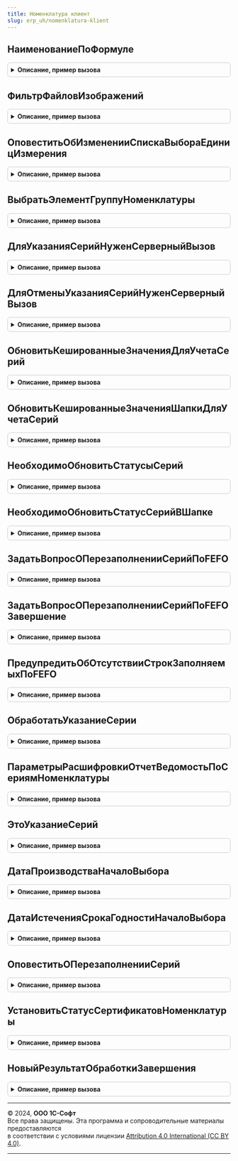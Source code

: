 ```yaml
---
title: Номенклатура клиент
slug: erp_uh/nomenklatura-klient
---
```



## НаименованиеПоФормуле
<details style="margin: 1em 0; padding: 0.5em; border: 1px solid #ccc; border-radius: 6px;">

<summary style="font-weight: bold; cursor: pointer;">Описание, пример вызова</summary>

```bsl

// Формирует наименование элемента справочника по заданному для вида номенклатуры шаблону.
//
// Параметры:
//		ДанныеДляФормированияНаименования - Структура - структура, возвращаемая функцией НоменклатураСервер.ФормулаНаименования
//		ВидНоменклатуры - СправочникСсылка.ВидыНоменклатуры	- вид номенклатуры, в котором задан шаблон наименования
//		ЗначениеНаименования - Строка - в формулу полного наименования может входить наименование. Наименование может быть не
//								заполнено на момент формирования массива ДанныеДляФормированияНаименования.МассивЗначенийРеквизитов,
//								поэтому перед расчетом полного наименования значение наименования нужно обновить.
// Возвращаемое значение:
// Строка - Наименование полученное по алгоритму расчета
// Пустая строка - если не удалось сформировать наименование или не заполнены операнды алгоритма.
//
Функция НаименованиеПоФормуле(ДанныеДляФормированияНаименования, ВидНоменклатуры, ЗначениеНаименования = "") Экспорт
```

Пример вызова
```bsl
Результат = НоменклатураКлиент.НаименованиеПоФормуле(ДанныеДляФормированияНаименования, ВидНоменклатуры, ЗначениеНаименования);
```
</details>

## ФильтрФайловИзображений
<details style="margin: 1em 0; padding: 0.5em; border: 1px solid #ccc; border-radius: 6px;">

<summary style="font-weight: bold; cursor: pointer;">Описание, пример вызова</summary>

```bsl

// Возвращает фильтр, используемый для выбора файлов-изображений.
// Возвращаемое значение:
// Строка - строка, содержащая фильтр для файлов-изображений.
//
Функция ФильтрФайловИзображений() Экспорт
```

Пример вызова
```bsl
Результат = НоменклатураКлиент.ФильтрФайловИзображений() 
```
</details>

## ОповеститьОбИзмененииСпискаВыбораЕдиницИзмерения
<details style="margin: 1em 0; padding: 0.5em; border: 1px solid #ccc; border-radius: 6px;">

<summary style="font-weight: bold; cursor: pointer;">Описание, пример вызова</summary>

```bsl

// Выполняет оповещение пользователя о выполненном подборе единиц измерений из классификатора.
//
// Параметры:
//	КоличествоНовыхЭлементов - Число - количество подобранных единиц измерений из классификатора,
//	МассивЭлементов			 - Массив - массив ссылок на элементы справочника 'УпаковкиЕдиницыИзмерения',
//		подобранных из классификатора единиц измерений.
//
Процедура ОповеститьОбИзмененииСпискаВыбораЕдиницИзмерения(КоличествоНовыхЭлементов, МассивЭлементов) Экспорт
```

Пример вызова
```bsl
НоменклатураКлиент.ОповеститьОбИзмененииСпискаВыбораЕдиницИзмерения(КоличествоНовыхЭлементов, МассивЭлементов) 
```
</details>

## ВыбратьЭлементГруппуНоменклатуры
<details style="margin: 1em 0; padding: 0.5em; border: 1px solid #ccc; border-radius: 6px;">

<summary style="font-weight: bold; cursor: pointer;">Описание, пример вызова</summary>

```bsl

// Функция является обработчиком события "НачалоВыбора" для тех элементов форм, в которых может быть
//  выбрана как группа справочника, так и элемент.
//
// Параметры:
//  Форма				 - ФормаКлиентскогоПриложения	 - контекст действия.
//  Элемент				 - ПолеФормы		 - элемент, в котором осуществляется выбор.
//  СтандартнаяОбработка - Булево			 - признак стандартной обработки выбора в поле.
//
Процедура ВыбратьЭлементГруппуНоменклатуры(Форма, Элемент, СтандартнаяОбработка) Экспорт
```

Пример вызова
```bsl
НоменклатураКлиент.ВыбратьЭлементГруппуНоменклатуры(Форма, Элемент, СтандартнаяОбработка) 
```
</details>

## ДляУказанияСерийНуженСерверныйВызов
<details style="margin: 1em 0; padding: 0.5em; border: 1px solid #ccc; border-radius: 6px;">

<summary style="font-weight: bold; cursor: pointer;">Описание, пример вызова</summary>

```bsl

// Функция проверяет необходимость указания серий в строке, если возможно, открывает форму указания,
//  если форма указания не требует контекстного вызова сервера.
//
// Параметры:
//  Форма					 - ФормаКлиентскогоПриложения	 - форма документа, в которой инициировано указание серий, содержит в том числе:
//  	* Объект - ДокументОбъект, ДанныеФормыСтруктура -
//  ПараметрыУказанияСерий	 - Структура		 - параметры указания серий, возвращаемые соответствующей процедурой модуля менеджера документа.
//  Текст					 - Строка			 - текст, введенный в поле ввода (параметр событий ОкончаниеВводаТекста и АвтоПодборВводаТекста);
//  ТекущиеДанные			 - Структура, ДанныеФормыЭлементКоллекции - данные строки, в которой указывается серия, если значение не передано, то используются текущие данные табличного поля с именем ПараметрыУказанияСерий.ИмяТЧТовары, должна содержать:
//  	* Ссылка - ДокументСсылка
//  ОпределятьРаспоряжение	 - Булево			 - признак необходимости определения распоряжения по значениям полей;
//  ВыдаватьСообщения		 - Булево			 - признак необходимости вывода пользователю информационного сообщения.
//
// Возвращаемое значение:
//  Булево - нужен контекстный вызов.
//
Функция ДляУказанияСерийНуженСерверныйВызов(Форма, ПараметрыУказанияСерий, Текст, ТекущиеДанные = Неопределено, ОпределятьРаспоряжение = Истина, ВыдаватьСообщения = Истина) Экспорт
```

Пример вызова
```bsl
Результат = НоменклатураКлиент.ДляУказанияСерийНуженСерверныйВызов(Форма, ПараметрыУказанияСерий, Текст, ТекущиеДанные, ОпределятьРаспоряжение, ВыдаватьСообщения);
```
</details>

## ДляОтменыУказанияСерийНуженСерверныйВызов
<details style="margin: 1em 0; padding: 0.5em; border: 1px solid #ccc; border-radius: 6px;">

<summary style="font-weight: bold; cursor: pointer;">Описание, пример вызова</summary>

```bsl

// Функция проверяет возможность отмены указания серий в строке.
//
// Параметры:
//	Форма - ФормаКлиентскогоПриложения - форма документа, в которой инициировано указание серий;
//	ПараметрыУказанияСерий - Структура - параметры указания серий, возвращаемая соответствующей процедурой модуля менеджера документа;
//	ИмяТабличногоПоля - Строка - имя табличной части документа.
//
// Возвращаемое значение:
//	Булево - Истина, если серверный вызов нужен.
//
Функция ДляОтменыУказанияСерийНуженСерверныйВызов(Форма,ПараметрыУказанияСерий, ИмяТабличногоПоля = "") Экспорт
```

Пример вызова
```bsl
Результат = НоменклатураКлиент.ДляОтменыУказанияСерийНуженСерверныйВызов(Форма, ПараметрыУказанияСерий, ИмяТабличногоПоля);
```
</details>

## ОбновитьКешированныеЗначенияДляУчетаСерий
<details style="margin: 1em 0; padding: 0.5em; border: 1px solid #ccc; border-radius: 6px;">

<summary style="font-weight: bold; cursor: pointer;">Описание, пример вызова</summary>

```bsl

// Процедура обновляет кеш ключевых реквизитов текущей строки товаров. По ключевым реквизитам осуществляется связь
//  между ТЧ серий и ТЧ товаров.
//
// Параметры:
//  ТаблицаФормы			 - ТаблицаФормы	 - таблица, в которой отображается ТЧ с товарами.
//  КэшированныеЗначения	 - Структура	 - переменная модуля формы, в которой хранятся кешируемые значения.
//  ПараметрыУказанияСерий	 - Структура	 - структура параметров указания серий, возвращаемая соответствующей процедурой модуля менеджера документа.
//  Копирование				 - Булево		 - признак, что кешированная строка скопирована (параметр события ПриНачалеРедактирования).
//
Процедура ОбновитьКешированныеЗначенияДляУчетаСерий(ТаблицаФормы,КэшированныеЗначения,ПараметрыУказанияСерий,Копирование = Ложь) Экспорт
```

Пример вызова
```bsl
НоменклатураКлиент.ОбновитьКешированныеЗначенияДляУчетаСерий(ТаблицаФормы, КэшированныеЗначения, ПараметрыУказанияСерий, Копирование);
```
</details>

## ОбновитьКешированныеЗначенияШапкиДляУчетаСерий
<details style="margin: 1em 0; padding: 0.5em; border: 1px solid #ccc; border-radius: 6px;">

<summary style="font-weight: bold; cursor: pointer;">Описание, пример вызова</summary>

```bsl

// Обновляет кеш ключевых реквизитов товара в шапке документа. По ключевым реквизитам осуществляется связь
//  между ТЧ серий товаром.
//
// Параметры:
//  Объект					 - ДанныеФормыСтруктура	 - основной реквизит формы
//  КэшированныеЗначения	 - Структура			 - переменная модуля формы, в которой хранятся кешируемые значения
//  ПараметрыУказанияСерий	 - Структура			 - параметры указания серий, возвращаемая соответствующей процедурой модуля менеджера документа.
//
Процедура ОбновитьКешированныеЗначенияШапкиДляУчетаСерий(Объект, КэшированныеЗначения, ПараметрыУказанияСерий) Экспорт
```

Пример вызова
```bsl
НоменклатураКлиент.ОбновитьКешированныеЗначенияШапкиДляУчетаСерий(Объект, КэшированныеЗначения, ПараметрыУказанияСерий) 
```
</details>

## НеобходимоОбновитьСтатусыСерий
<details style="margin: 1em 0; padding: 0.5em; border: 1px solid #ccc; border-radius: 6px;">

<summary style="font-weight: bold; cursor: pointer;">Описание, пример вызова</summary>

```bsl

// Функция проверяет необходимость обновления статусов указания серий при окончании редактирования строки товаров.
//
// Параметры:
//  ТаблицаФормы			 - ТаблицаФормы	 - таблица формы, отображающая ТЧ товаров;
//  КэшированныеЗначения	 - Структура	 - переменная модуля формы, в которой хранятся кешируемые значения;
//  ПараметрыУказанияСерий	 - Структура	 - параметры указания серий, возвращаемые соответствующей процедурой модуля менеджера документа.
//  Удаление				 - Булево		 - Истина, признак, что проверка вызывается при удалении строки ТЧ.
//
// Возвращаемое значение:
//  Булево - нужно ли обновить статусы указания серий.
//
Функция НеобходимоОбновитьСтатусыСерий(ТаблицаФормы,КэшированныеЗначения,ПараметрыУказанияСерий, Удаление = Ложь) Экспорт
```

Пример вызова
```bsl
Результат = НоменклатураКлиент.НеобходимоОбновитьСтатусыСерий(ТаблицаФормы, КэшированныеЗначения, ПараметрыУказанияСерий, Удаление);
```
</details>

## НеобходимоОбновитьСтатусСерийВШапке
<details style="margin: 1em 0; padding: 0.5em; border: 1px solid #ccc; border-radius: 6px;">

<summary style="font-weight: bold; cursor: pointer;">Описание, пример вызова</summary>

```bsl

// Функция проверяет необходимость обновления статуса указания серий для товара в шапке документа.
//
// Параметры:
//  Объект					 - ДанныеФормыСтруктура	 - основной реквизит формы;
//  КэшированныеЗначения	 - Структура			 - переменная модуля формы, в которой хранятся кешируемые значения;
//  ПараметрыУказанияСерий	 - Структура			 - параметры указания серий, возвращаемые соответствующей процедурой
//  			модуля менеджера документа.
//
// Возвращаемое значение:
//  Булево - нужно ли обновить статус указания серий.
//
Функция НеобходимоОбновитьСтатусСерийВШапке(Объект,КэшированныеЗначения,Знач ПараметрыУказанияСерий) Экспорт
```

Пример вызова
```bsl
Результат = НоменклатураКлиент.НеобходимоОбновитьСтатусСерийВШапке(Объект, КэшированныеЗначения, ПараметрыУказанияСерий) 
```
</details>

## ЗадатьВопросОПерезаполненииСерийПоFEFO
<details style="margin: 1em 0; padding: 0.5em; border: 1px solid #ccc; border-radius: 6px;">

<summary style="font-weight: bold; cursor: pointer;">Описание, пример вызова</summary>

```bsl

// Запрашивает у пользователя подтверждение перезаполнения серий по FEFO.
//
// Параметры:
//  ОповещениеПослеОтвета	 - ОписаниеОповещения - действие после ответа.
//
Процедура ЗадатьВопросОПерезаполненииСерийПоFEFO(ОповещениеПослеОтвета) Экспорт
```

Пример вызова
```bsl
НоменклатураКлиент.ЗадатьВопросОПерезаполненииСерийПоFEFO(ОповещениеПослеОтвета) 
```
</details>

## ЗадатьВопросОПерезаполненииСерийПоFEFOЗавершение
<details style="margin: 1em 0; padding: 0.5em; border: 1px solid #ccc; border-radius: 6px;">

<summary style="font-weight: bold; cursor: pointer;">Описание, пример вызова</summary>

```bsl

// Процедура выполняет обработку оповещения после вопроса о перезаполнении серий по FEFO.
//
// Параметры:
//  РезультатВопроса		 - КодВозвратаДиалога - ответ на вопрос.
//  ДополнительныеПараметры	 - Структура - передается ОповещениеПослеОтвета.
//
Процедура ЗадатьВопросОПерезаполненииСерийПоFEFOЗавершение(РезультатВопроса, ДополнительныеПараметры) Экспорт
```

Пример вызова
```bsl
НоменклатураКлиент.ЗадатьВопросОПерезаполненииСерийПоFEFOЗавершение(РезультатВопроса, ДополнительныеПараметры) 
```
</details>

## ПредупредитьОбОтсутствииСтрокЗаполняемыхПоFEFO
<details style="margin: 1em 0; padding: 0.5em; border: 1px solid #ccc; border-radius: 6px;">

<summary style="font-weight: bold; cursor: pointer;">Описание, пример вызова</summary>

```bsl

// Функция выводит предупреждение, что в ТЧ нет строк, серии по которым можно заполнить по FEFO.
Процедура ПредупредитьОбОтсутствииСтрокЗаполняемыхПоFEFO() Экспорт
```

Пример вызова
```bsl
НоменклатураКлиент.ПредупредитьОбОтсутствииСтрокЗаполняемыхПоFEFO() 
```
</details>

## ОбработатьУказаниеСерии
<details style="margin: 1em 0; padding: 0.5em; border: 1px solid #ccc; border-radius: 6px;">

<summary style="font-weight: bold; cursor: pointer;">Описание, пример вызова</summary>

```bsl

// Обрабатывает указание серии в ТЧ "Товары".
//	Параметры:
//		Форма - ФормаКлиентскогоПриложения - форма документа, в которой инициировано указание серии
//		ПараметрыУказанияСерий - Структура - параметры указания серий, возвращаемые соответствующей процедурой модуля менеджера документа
//		ВыбраннаяСерия - Структура - формат которой описан в функции НоменклатураКлиентСервер.ВыбраннаяСерия
//		ТекущиеДанные - Структура, ДанныеФормыЭлементКоллекции  - данные строки, в которой указывается серия, если значение не передано,
//									то используются текущие данные табличного поля с именем ПараметрыУказанияСерий.ИмяТЧТовары.
//
Процедура ОбработатьУказаниеСерии(Форма, ПараметрыУказанияСерий, ВыбраннаяСерия, ТекущиеДанные = Неопределено) Экспорт
```

Пример вызова
```bsl
НоменклатураКлиент.ОбработатьУказаниеСерии(Форма, ПараметрыУказанияСерий, ВыбраннаяСерия, ТекущиеДанные);
```
</details>

## ПараметрыРасшифровкиОтчетВедомостьПоСериямНоменклатуры
<details style="margin: 1em 0; padding: 0.5em; border: 1px solid #ccc; border-radius: 6px;">

<summary style="font-weight: bold; cursor: pointer;">Описание, пример вызова</summary>

```bsl

// Возвращает параметры необходимые для расшифровки отчета ВедомостьПоСериямНоменклатуры.
//
// Возвращаемое значение:
//   Структура   - параметры необходимые для расшифровки отчета.
//
Функция ПараметрыРасшифровкиОтчетВедомостьПоСериямНоменклатуры() Экспорт
```

Пример вызова
```bsl
Результат = НоменклатураКлиент.ПараметрыРасшифровкиОтчетВедомостьПоСериямНоменклатуры() 
```
</details>

## ЭтоУказаниеСерий
<details style="margin: 1em 0; padding: 0.5em; border: 1px solid #ccc; border-radius: 6px;">

<summary style="font-weight: bold; cursor: pointer;">Описание, пример вызова</summary>

```bsl

// Функция вызывается в обработчике ОбработкаВыбора в форме, в которой указываются серии
// и проверяет, что источник выбора - это форма указания серий.
//
// Параметры:
//  ИсточникВыбора	 - Произвольный - форма, где осуществлен выбор. Параметр события ОбработкаВыбора формы.
//
// Возвращаемое значение:
//   Булево - истина, если это указание серий.
//
Функция ЭтоУказаниеСерий(ИсточникВыбора) Экспорт
```

Пример вызова
```bsl
Результат = НоменклатураКлиент.ЭтоУказаниеСерий(ИсточникВыбора) 
```
</details>

## ДатаПроизводстваНачалоВыбора
<details style="margin: 1em 0; padding: 0.5em; border: 1px solid #ccc; border-radius: 6px;">

<summary style="font-weight: bold; cursor: pointer;">Описание, пример вызова</summary>

```bsl

// Выполняет переопределение платформенного обработчика события начала выбора реквизита "ДатаПроизводства" справочника "СерииНоменклатуры".
//
// Параметры:
//	Объект					 - ДанныеФормыСтруктура, ДанныеФормыЭлементКоллекции	 - структура данных, содержащая обрабатываемые сведения
//	ОповещениеОЗавершении	 - ОписаниеОповещения, Неопределено						 - описание оповещения, выполняемое после закрытия формы указания даты.
//	СтандартнаяОбработка	 - Булево												 - признак выполнения стандартной обработки события.
//
Процедура ДатаПроизводстваНачалоВыбора(Объект, ОповещениеОЗавершении, СтандартнаяОбработка) Экспорт
```

Пример вызова
```bsl
НоменклатураКлиент.ДатаПроизводстваНачалоВыбора(Объект, ОповещениеОЗавершении, СтандартнаяОбработка) 
```
</details>

## ДатаИстеченияСрокаГодностиНачалоВыбора
<details style="margin: 1em 0; padding: 0.5em; border: 1px solid #ccc; border-radius: 6px;">

<summary style="font-weight: bold; cursor: pointer;">Описание, пример вызова</summary>

```bsl

// Выполняет переопределение платформенного обработчика события начала выбора реквизита "ГоденДо" справочника "СерииНоменклатуры".
//
// Параметры:
//	Объект					 - ДанныеФормыСтруктура, ДанныеФормыЭлементКоллекции	 - структура данных, содержащая обрабатываемые сведения
//	ПараметрыФормы			 - Структура											 - параметры, используемые при открытии формы указания даты
//	ОповещениеОЗавершении	 - ОписаниеОповещения, Неопределено						 - описание оповещения, выполняемое после закрытия формы
//																						указания даты.
//	СтандартнаяОбработка	 - Булево												 - признак выполнения стандартной обработки события.
//
Процедура ДатаИстеченияСрокаГодностиНачалоВыбора(Объект, ПараметрыФормы, ОповещениеОЗавершении, СтандартнаяОбработка) Экспорт
```

Пример вызова
```bsl
НоменклатураКлиент.ДатаИстеченияСрокаГодностиНачалоВыбора(Объект, ПараметрыФормы, ОповещениеОЗавершении, СтандартнаяОбработка) 
```
</details>

## ОповеститьОПерезаполненииСерий
<details style="margin: 1em 0; padding: 0.5em; border: 1px solid #ccc; border-radius: 6px;">

<summary style="font-weight: bold; cursor: pointer;">Описание, пример вызова</summary>

```bsl

// Выполняет оповещение пользователя о выполненном перезаполнении серий
//
// Параметры:
//  ЕстьИзменения				 - Булево	 - было ли выполнение перезаполнение
//  КоличествоИзначальноВерное	 - Булево	 - признак обозначающий что изначальные данные соответствуют перезаполненным.
//
Процедура ОповеститьОПерезаполненииСерий(ЕстьИзменения, КоличествоИзначальноВерное) Экспорт
```

Пример вызова
```bsl
НоменклатураКлиент.ОповеститьОПерезаполненииСерий(ЕстьИзменения, КоличествоИзначальноВерное) 
```
</details>

## УстановитьСтатусСертификатовНоменклатуры
<details style="margin: 1em 0; padding: 0.5em; border: 1px solid #ccc; border-radius: 6px;">

<summary style="font-weight: bold; cursor: pointer;">Описание, пример вызова</summary>

```bsl

// Выполняет установку значения статуса сертификатов номенклатуры для выделенных строк в таблице формы.
//
// Параметры:
//	Форма - ФормаКлиентскогоПриложения - форма-источник инициализации команды.
//	Список - ТаблицаФормы - таблица формы, для элементов которой выполняется установка статусов.
//	Статус - ПеречислениеСсылка.СтатусыСертификатовНоменклатуры - значение устанавливаемого статуса.
//
Процедура УстановитьСтатусСертификатовНоменклатуры(Форма, Список, Статус) Экспорт
```

Пример вызова
```bsl
НоменклатураКлиент.УстановитьСтатусСертификатовНоменклатуры(Форма, Список, Статус) 
```
</details>

## НовыйРезультатОбработкиЗавершения
<details style="margin: 1em 0; padding: 0.5em; border: 1px solid #ccc; border-radius: 6px;">

<summary style="font-weight: bold; cursor: pointer;">Описание, пример вызова</summary>

```bsl

// Возвращает неинициализированные параметры результата работы с формой контроля уникальности данных информационной базы.
//
// Возвращаемое значение:
//	Структура - коллекция, содержащая следующие свойства:
//		* Действие - Строка - действие обработки данных.
//		* Ссылка - СправочникСсылка.Номенклатура, СправочникСсылка.ХарактеристикиНоменклатуры, СправочникСсылка.НомераГТД, Неопределено - ссылка на элемент информационной базы.
//
Функция НовыйРезультатОбработкиЗавершения() Экспорт
```

Пример вызова
```bsl
Результат = НоменклатураКлиент.НовыйРезультатОбработкиЗавершения() 
```
</details>

---

© 2024, **ООО 1С-Софт**  
Все права защищены. Эта программа и сопроводительные материалы предоставляются  
в соответствии с условиями лицензии [Attribution 4.0 International (CC BY 4.0)](https://creativecommons.org/licenses/by/4.0/legalcode).

---
